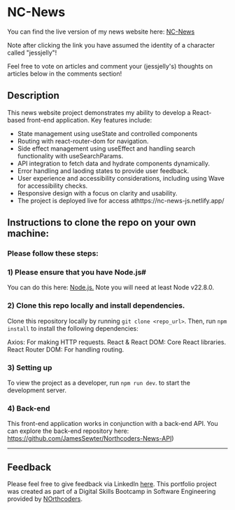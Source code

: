 # NC-News

You can find the live version of my news website here: <a href="https://nc-news-js.netlify.app/" target="_blank">NC-News</a>


Note after clicking the link you have assumed the identity of a character called "jessjelly"!

Feel free to vote on articles and comment your (jessjelly's) thoughts on articles below in the comments section!

## Description
This news website project demonstrates my ability to develop a React-based front-end application. Key features include:

- State management using useState and controlled components
- Routing with react-router-dom for navigation.
- Side effect management using useEffect and handling search functionality with useSearchParams.
- API integration to fetch data and hydrate components dynamically.
- Error handling and laoding states to provide user feedback.
- User experience and accessibility considerations, including using Wave for accessibility checks.
- Responsive design with a focus on clarity and usability.
- The project is deployed live for access athttps://nc-news-js.netlify.app/

## Instructions to clone the repo on your own machine:
### Please follow these steps: 

### 1) Please ensure that you have Node.js#

You can do this here: <a href="https://docs.npmjs.com/downloading-and-installing-node-js-and-npm" target="_blank">Node.js.</a> Note you will need at least Node v22.8.0.
 
### 2) Clone this repo locally and install dependencies.
Clone this repository locally by running `git clone <repo_url>`. Then, run `npm install` to install the following dependencies:

Axios: For making HTTP requests.
React & React DOM: Core React libraries.
React Router DOM: For handling routing.

### 3) Setting up 
To view the project as a developer, run `npm run dev`.  to start the development server. 

### 4) Back-end
This front-end application works in conjunction with a back-end API. You can explore the back-end repository here: https://github.com/JamesSewter/Northcoders-News-API)  

--- 
## Feedback

Please feel free to give feedback via LinkedIn <a href="https://www.linkedin.com/in/james-sewter/" target="_blank">here</a>.
This portfolio project was created as part of a Digital Skills Bootcamp in Software Engineering provided by
<a href="https://northcoders.com/" target="_blank">NOrthcoders</a>.
